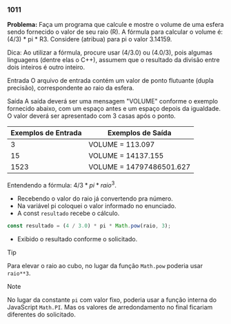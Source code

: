 ### 1011

**Problema:**  Faça um programa que calcule e mostre o volume de uma esfera sendo fornecido o valor de seu raio (R). A fórmula para calcular o volume é: (4/3) * pi * R3. Considere (atribua) para pi o valor 3.14159.

Dica: Ao utilizar a fórmula, procure usar (4/3.0) ou (4.0/3), pois algumas linguagens (dentre elas o C++), assumem que o resultado da divisão entre dois inteiros é outro inteiro.

Entrada
O arquivo de entrada contém um valor de ponto flutuante (dupla precisão), correspondente ao raio da esfera.

Saída
A saída deverá ser uma mensagem "VOLUME" conforme o exemplo fornecido abaixo, com um espaço antes e um espaço depois da igualdade. O valor deverá ser apresentado com 3 casas após o ponto.

| Exemplos de Entrada | Exemplos de Saída |
| --- | --- |
| 3 | VOLUME = 113.097 |
| 15 | VOLUME = 14137.155 |
| 1523 | VOLUME = 14797486501.627 |

Entendendo a fórmula: $4/3 * pi * raio^3$.

- Recebendo o valor do raio já convertendo pra número.
- Na variável pi coloquei o valor informado no enunciado.
- A const `resultado` recebe o cálculo.

```jsx
const resultado = (4 / 3.0) * pi * Math.pow(raio, 3);
```

- Exibido o resultado conforme o solicitado.

>[!TIP]
>Para elevar o raio ao cubo, no lugar da função `Math.pow` poderia usar `raio**3`.

>[!NOTE]
>No lugar da constante `pi` com valor fixo, poderia usar a função interna do JavaScript `Math.PI`. Mas os valores de arredondamento no final ficariam diferentes do solicitado.